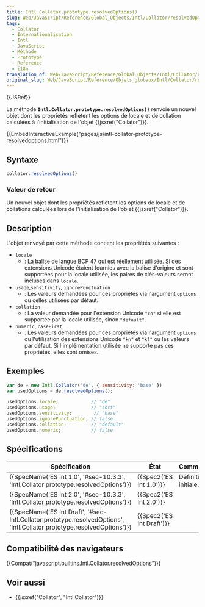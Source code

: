 ```yaml
---
title: Intl.Collator.prototype.resolvedOptions()
slug: Web/JavaScript/Reference/Global_Objects/Intl/Collator/resolvedOptions
tags:
  - Collator
  - Internationalisation
  - Intl
  - JavaScript
  - Méthode
  - Prototype
  - Reference
  - i18n
translation_of: Web/JavaScript/Reference/Global_Objects/Intl/Collator/resolvedOptions
original_slug: Web/JavaScript/Reference/Objets_globaux/Intl/Collator/resolvedOptions
---
```

{{JSRef}}

La méthode **`Intl.Collator.prototype.resolvedOptions()`** renvoie un nouvel objet dont les propriétés reflètent les options de locale et de collation calculées à l'initialisation de l'objet {{jsxref("Collator")}}.

{{EmbedInteractiveExample("pages/js/intl-collator-prototype-resolvedoptions.html")}}

## Syntaxe

```js
collator.resolvedOptions()
```

### Valeur de retour

Un nouvel objet dont les propriétés reflètent les options de locale et de collations calculées lors de l'initialisation de l'objet {{jsxref("Collator")}}.

## Description

L'objet renvoyé par cette méthode contient les propriétés suivantes :

- `locale`
  - : La balise de langue BCP 47 qui est réellement utilisée. Si des extensions Unicode étaient fournies avec la balise d'origine et sont supportées pour la locale utilisée, les paires de clés-valeurs seront incluses dans `locale`.
- `usage`,`sensitivity`, `ignorePunctuation`
  - : Les valeurs demandées pour ces propriétés via l'argument `options` ou celles utilisées par défaut.
- `collation`
  - : La valeur demandée pour l'extension Unicode `"co"` si elle est supportée par la locale utilisée, sinon `"default"`.
- `numeric`, `caseFirst`
  - : Les valeurs demandées pour ces propriétés via l'argument `options` ou l'utilisation des extensions Unicode `"kn"` et `"kf"` ou les valeurs par défaut. Si l'implémentation utilisée ne supporte pas ces propriétés, elles sont omises.

## Exemples

```js
var de = new Intl.Collator('de', { sensitivity: 'base' })
var usedOptions = de.resolvedOptions();

usedOptions.locale;            // "de"
usedOptions.usage;             // "sort"
usedOptions.sensitivity;        // "base"
usedOptions.ignorePunctuation; // false
usedOptions.collation;         // "default"
usedOptions.numeric;           // false
```

## Spécifications

| Spécification                                                                                                                                                    | État                             | Commentaires         |
| ---------------------------------------------------------------------------------------------------------------------------------------------------------------- | -------------------------------- | -------------------- |
| {{SpecName('ES Int 1.0', '#sec-10.3.3', 'Intl.Collator.prototype.resolvedOptions')}}                                                 | {{Spec2('ES Int 1.0')}} | Définition initiale. |
| {{SpecName('ES Int 2.0', '#sec-10.3.3', 'Intl.Collator.prototype.resolvedOptions')}}                                                 | {{Spec2('ES Int 2.0')}} |                      |
| {{SpecName('ES Int Draft', '#sec-Intl.Collator.prototype.resolvedOptions', 'Intl.Collator.prototype.resolvedOptions')}} | {{Spec2('ES Int Draft')}} |                      |

## Compatibilité des navigateurs

{{Compat("javascript.builtins.Intl.Collator.resolvedOptions")}}

## Voir aussi

- {{jsxref("Collator", "Intl.Collator")}}
